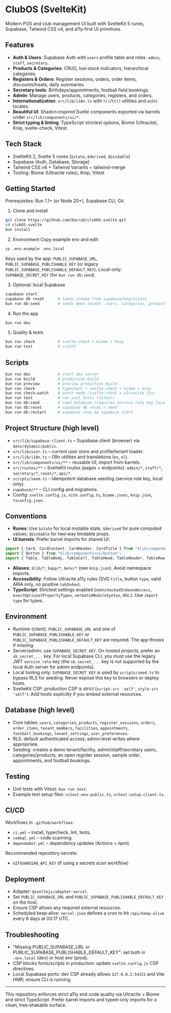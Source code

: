 # ClubOS (SvelteKit)

Modern POS and club management UI built with SvelteKit 5 runes, Supabase, Tailwind CSS v4, and a11y‑first UI primitives.

## Features
- **Auth & Users**: Supabase Auth with `users` profile table and roles: `admin`, `staff`, `secretary`.
- **Products & Categories**: CRUD, low‑stock indicators, hierarchical categories.
- **Registers & Orders**: Register sessions, orders, order items, discounts/treats, daily summaries.
- **Secretary tools**: Birthdays/appointments, football field bookings.
- **Admin**: Manage users, products, categories, registers, and orders.
- **Internationalization**: `src/lib/i18n.ts` with `t()`/`tt()` utilities and `en`/`el` locales.
- **Beautiful UI**: Shadcn‑inspired Svelte components exported via barrels under `src/lib/components/ui/*`.
- **Strict typing & linting**: TypeScript strictest options, Biome (Ultracite), Knip, svelte-check, Vitest.

## Tech Stack
- SvelteKit 2, Svelte 5 runes (`$state`, `$derived`, `$bindable`)
- Supabase (Auth, Database, Storage)
- Tailwind CSS v4 + Tailwind Variants + tailwind-merge
- Tooling: Biome (Ultracite rules), Knip, Vitest

## Getting Started
Prerequisites: Bun 1.1+ (or Node 20+), Supabase CLI, Git.

1) Clone and install
```bash
git clone https://github.com/dacrab/clubOS-svelte.git
cd clubOS-svelte
bun install
```

2) Environment
Copy example env and edit:
```bash
cp .env.example .env.local
```

Keys used by the app: `PUBLIC_SUPABASE_URL`, `PUBLIC_SUPABASE_PUBLISHABLE_KEY` (or legacy `PUBLIC_SUPABASE_PUBLISHABLE_DEFAULT_KEY`). Local-only: `SUPABASE_SECRET_KEY` (for `bun run db:seed`).

3) Optional: local Supabase
```bash
supabase start
supabase db reset      # loads schema from supabase/migrations
bun run db:seed        # seeds demo tenant, users, categories, products, orders
```

4) Run the app
```bash
bun run dev
```

5) Quality & tests
```bash
bun run check          # svelte-check + biome + knip
bun run test           # vitest
```

## Scripts
```bash
bun run dev            # start dev server
bun run build          # production build
bun run preview        # preview production build
bun run check          # typecheck + svelte-check + biome + knip
bun run check:watch    # watch mode (svelte-check + ultracite fix)
bun run test           # run unit tests (vitest)
bun run db:seed        # seed database (requires service role key locally)
bun run db:reset       # supabase db reset + seed
bun run db:restart     # supabase stop && supabase start
```

## Project Structure (high level)
- `src/lib/supabase-client.ts` – Supabase client (browser) via `$env/dynamic/public`.
- `src/lib/user.ts` – current user store and profile/tenant loader.
- `src/lib/i18n.ts` – i18n utilities and translations (`en`, `el`).
- `src/lib/components/ui/**` – reusable UI; import from barrels.
- `src/routes/**` – SvelteKit routes (pages + endpoints): `admin/*`, `staff/*`, `secretary/*`, `reset/*`, `api/*`.
- `scripts/seed.ts` – idempotent database seeding (service role key, local only).
- `supabase/**` – CLI config and migrations.
- Config: `svelte.config.js`, `vite.config.ts`, `biome.jsonc`, `knip.json`, `tsconfig.json`.

## Conventions
- **Runes**: Use `$state` for local mutable state, `$derived` for pure computed values, `$bindable` for two‑way bindable props.
- **UI barrels**: Prefer barrel imports for shared UI:
```ts
import { Card, CardContent, CardHeader, CardTitle } from "$lib/components/ui/card";
import { Button } from "$lib/components/ui/button";
import { Table, TableBody, TableCell, TableHead, TableHeader, TableRow } from "$lib/components/ui/table";
```
- **Aliases**: `$lib/*`, `$app/*`, `$env/*` (see `knip.json`). Avoid namespace imports.
- **Accessibility**: Follow Ultracite a11y rules (SVG `title`, button `type`, valid ARIA only, no positive `tabIndex`).
- **TypeScript**: Strictest settings enabled (`noUncheckedIndexedAccess`, `exactOptionalPropertyTypes`, `verbatimModuleSyntax`, etc.). Use `import type` for types.

## Environment
- Runtime (client): `PUBLIC_SUPABASE_URL` and one of `PUBLIC_SUPABASE_PUBLISHABLE_KEY` or `PUBLIC_SUPABASE_PUBLISHABLE_DEFAULT_KEY` are required. The app throws if missing.
- Server/admin: use `SUPABASE_SECRET_KEY`. On hosted projects, prefer an `sb_secret_...` key. For local Supabase CLI, you must use the legacy JWT `service_role` key (the `sb_secret_...` key is not supported by the local Auth server for admin endpoints).
- Local tooling only: `SUPABASE_SECRET_KEY` is used by `scripts/seed.ts` to bypass RLS for seeding. Never expose this key to browsers or deploy hosts.
- SvelteKit CSP: production CSP is strict (`script-src 'self'`, `style-src 'self'`). Add hosts explicitly if you embed external resources.

## Database (high level)
- Core tables: `users`, `categories`, `products`, `register_sessions`, `orders`, `order_items`, `tenant_members`, `facilities`, `appointments`, `football_bookings`, `tenant_settings`, `user_preferences`.
- RLS: default authenticated access; admin‑level writes where appropriate.
- Seeding: creates a demo tenant/facility, admin/staff/secretary users, categories/products, an open register session, sample order, appointments, and football bookings.

## Testing
- Unit tests with Vitest: `bun run test`.
- Example test setup files: `vitest-env-public.ts`, `vitest-setup-client.ts`.

## CI/CD
Workflows in `.github/workflows`:
- `ci.yml` – install, typecheck, lint, tests.
- `codeql.yml` – code scanning.
- `dependabot.yml` – dependency updates (Actions + npm).

Recommended repository secrets:
- `GITGUARDIAN_API_KEY` (if using a secrets scan workflow)

## Deployment
- Adapter: `@sveltejs/adapter-vercel`.
- Set `PUBLIC_SUPABASE_URL` and `PUBLIC_SUPABASE_PUBLISHABLE_DEFAULT_KEY` on the host.
- Ensure CSP allows any required external resources.
 - Scheduled keep‑alive: `vercel.json` defines a cron to hit `/api/keep-alive` every 6 days at 03:17 UTC.

## Troubleshooting
- "Missing PUBLIC_SUPABASE_URL or PUBLIC_SUPABASE_PUBLISHABLE_DEFAULT_KEY": set both in `.env.local` (dev) or host env (prod).
- CSP blocks fonts/scripts in production: update `svelte.config.js` CSP directives.
- Local Supabase ports: dev CSP already allows `127.0.0.1:54321` and Vite HMR; ensure CLI is running.

---
This repository enforces strict a11y and code quality via Ultracite + Biome and strict TypeScript. Prefer barrel imports and typed-only imports for a clean, tree‑shakable surface.
